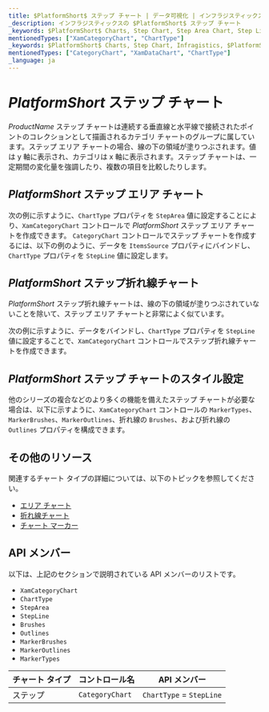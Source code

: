 ```yaml
---
title: $PlatformShort$ ステップ チャート | データ可視化 | インフラジスティックス
_description: インフラジスティックスの $PlatformShort$ ステップ チャート
_keywords: $PlatformShort$ Charts, Step Chart, Step Area Chart, Step Line Chart, Infragistics, $PlatformShort$ チャート, ステップ チャート, ステップ エリア チャート, ステップ折れ線チャート, インフラジスティックス
mentionedTypes: ["XamCategoryChart", "ChartType"]
_keywords: $PlatformShort$ Charts, Step Chart, Infragistics, $PlatformShort$ チャート, ステップ チャート, インフラジスティックス
mentionedTypes: ["CategoryChart", "XamDataChart", "ChartType"]
_language: ja
---
```

# $PlatformShort$ ステップ チャート

$ProductName$ ステップ チャートは連続する垂直線と水平線で接続されたポイントのコレクションとして描画されるカテゴリ チャートのグループに属しています。ステップ エリア チャートの場合、線の下の領域が塗りつぶされます。値は y 軸に表示され、カテゴリは x 軸に表示されます。ステップ チャートは、一定期間の変化量を強調したり、複数の項目を比較したりします。

## $PlatformShort$ ステップ エリア チャート

次の例に示すように、`ChartType` プロパティを `StepArea` 値に設定することにより、`XamCategoryChart` コントロールで $PlatformShort$ ステップ エリア チャートを作成できます。
`CategoryChart` コントロールでステップ チャートを作成するには、以下の例のように、データを `ItemsSource` プロパティにバインドし、`ChartType` プロパティを `StepLine` 値に設定します。

<code-view style="height: 600px"
           data-demos-base-url="{environment:dvDemosBaseUrl}"
           iframe-src="{environment:dvDemosBaseUrl}/charts/category-chart-step-area-multiple-sources"
           alt="複数ソースの $PlatformShort$ ステップ エリア チャート" >
</code-view>

<div class="divider--half"></div>

## $PlatformShort$ ステップ折れ線チャート

$PlatformShort$ ステップ折れ線チャートは、線の下の領域が塗りつぶされていないことを除いて、ステップ エリア チャートと非常によく似ています。

次の例に示すように、データをバインドし、`ChartType` プロパティを `StepLine` 値に設定することで、`XamCategoryChart` コントロールでステップ折れ線チャートを作成できます。

<code-view style="height: 600px"
           data-demos-base-url="{environment:dvDemosBaseUrl}"
           iframe-src="{environment:dvDemosBaseUrl}/charts/category-chart-step-line-multiple-sources"
           alt="複数ソースの $PlatformShort$ ステップ折れ線チャート" >
</code-view>

<div class="divider--half"></div>

## $PlatformShort$ ステップ チャートのスタイル設定

他のシリーズの複合などのより多くの機能を備えたステップ チャートが必要な場合は、以下に示すように、`XamCategoryChart` コントロールの `MarkerTypes`、 `MarkerBrushes`、`MarkerOutlines`、折れ線の `Brushes`、および折れ線の `Outlines` プロパティを構成できます。

<code-view style="height: 600px"
           data-demos-base-url="{environment:dvDemosBaseUrl}"
           iframe-src="{environment:dvDemosBaseUrl}/charts/category-chart-step-line-styling"
           alt="$PlatformShort$ ステップ折れ線チャートのスタイル設定" >
</code-view>

<div class="divider--half"></div>

## その他のリソース

関連するチャート タイプの詳細については、以下のトピックを参照してください。

- [エリア チャート](area-chart.md)
- [折れ線チャート](line-chart.md)
- [チャート マーカー](../features/chart-markers.md)

## API メンバー

以下は、上記のセクションで説明されている API メンバーのリストです。

- `XamCategoryChart`
- `ChartType`
- `StepArea`
- `StepLine`
- `Brushes`
- `Outlines`
- `MarkerBrushes`
- `MarkerOutlines`
- `MarkerTypes`

チャート タイプ                  | コントロール名   | API メンバー
----------------------------|----------------|------------------------
ステップ                        | `CategoryChart` | `ChartType` = `StepLine`
